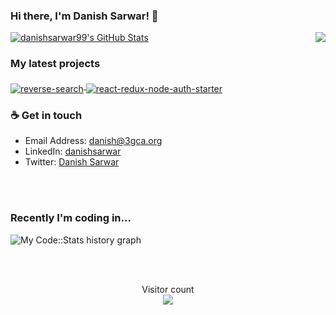 ### Hi there, I'm Danish Sarwar! 👋

<img align="right" src="https://github.com/rajput2107/rajput2107/blob/master/Assets/Developer.gif"/>
<a href="https://github.com/danishsarwar99">
  <img src="https://github-readme-stats-sand-kappa.vercel.app/api?username=danishsarwar99&show_icons=true&count_private=true&include_all_commits=true" alt="danishsarwar99's GitHub Stats" />
</a>

### My latest projects

<a href="https://github.com/danishsarwar99/reverse-search">
  <img align="middle" src="https://github-readme-stats-sand-kappa.vercel.app/api/pin/?username=danishsarwar99&repo=reverse-search" alt="reverse-search" />
</a>

<a href="https://github.com/danishsarwar99//react-redux-node-auth-starter">
  <img align="middle" src="https://github-readme-stats-sand-kappa.vercel.app/api/pin/?username=danishsarwar99&repo=react-redux-node-auth-starter" alt="react-redux-node-auth-starter" />
</a>

### ☕ Get in touch
- Email Address: <a href = "#">danish@3gca.org</a>
- LinkedIn: <a href = "https://www.linkedin.com/in/danishsarwar/">danishsarwar</a>
- Twitter: <a href = "https://twitter.com/danysarwar">Danish Sarwar</a>

<br>
<br>

### Recently I'm coding in...

![My Code::Stats history graph](https://codestats-readme.wegfan.cn/history-graph/danishsarwar999?history_days=30)

<br>
<br>

<p align="center">
  Visitor count<br>
  <img src="https://profile-counter.glitch.me/danishsarwar99/count.svg" />
</p>
